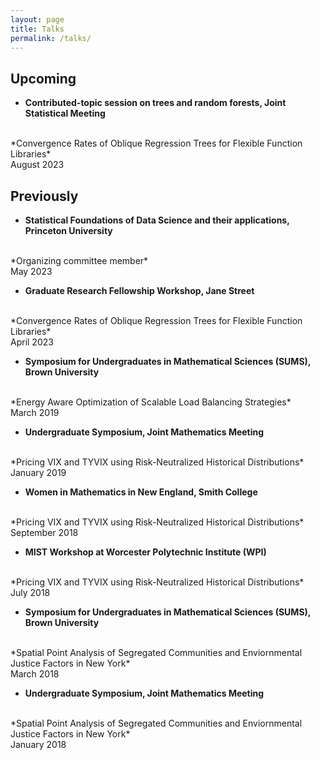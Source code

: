 ```yaml
---
layout: page
title: Talks
permalink: /talks/
---
```



## Upcoming
- **Contributed-topic session on trees and random forests, Joint Statistical Meeting**
<br>
*Convergence Rates of Oblique Regression Trees for Flexible Function Libraries*
<br>
August 2023

## Previously
- **Statistical Foundations of Data Science and their applications, Princeton University**
<br>
*Organizing committee member*
<br>
May 2023

- **Graduate Research Fellowship Workshop, Jane Street**
<br>
*Convergence Rates of Oblique Regression Trees for Flexible Function Libraries*
<br>
April 2023

- **Symposium for Undergraduates in Mathematical Sciences (SUMS), Brown University**
<br>
*Energy Aware Optimization of Scalable Load Balancing Strategies*
<br>
March 2019

- **Undergraduate Symposium, Joint Mathematics Meeting**
<br>
*Pricing VIX and TYVIX using Risk-Neutralized Historical Distributions*
<br>
January 2019

- **Women in Mathematics in New England, Smith College**
<br>
*Pricing VIX and TYVIX using Risk-Neutralized Historical Distributions*
<br>
September 2018

- **MIST Workshop at Worcester Polytechnic Institute (WPI)**
<br>
*Pricing VIX and TYVIX using Risk-Neutralized Historical Distributions*
<br>
July 2018

- **Symposium for Undergraduates in Mathematical Sciences (SUMS), Brown University**
<br>
*Spatial Point Analysis of Segregated Communities and Enviornmental Justice Factors in New York*
<br>
March 2018

- **Undergraduate Symposium, Joint Mathematics Meeting**
<br>
*Spatial Point Analysis of Segregated Communities and Enviornmental Justice Factors in New York*
<br>
January 2018